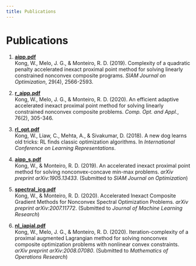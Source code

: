 ```yaml
---
title: Publications
---
```


# Publications #

  

1. [**aipp.pdf**](files/publications/aipp.pdf)  
Kong, W., Melo, J. G., & Monteiro, R. D. (2019). Complexity of a quadratic penalty accelerated inexact proximal point method for solving linearly constrained nonconvex composite programs. *SIAM Journal on Optimization*, 29(4), 2566-2593.  

1. [**r_aipp.pdf**](files/publications/r_aipp.pdf)  
Kong, W., Melo, J. G., & Monteiro, R. D. (2020). An efficient adaptive accelerated inexact proximal point method for solving linearly constrained nonconvex composite problems. *Comp. Opt. and Appl.*, 76(2), 305-346.

1. [**rl_opt.pdf**](files/publications/rl_opt.pdf)  
Kong, W., Liaw, C., Mehta, A., & Sivakumar, D. (2018). A new dog learns old tricks: RL finds classic optimization algorithms. In *International Conference on Learning Representations*.

1. [**aipp_s.pdf**](files/publications/aipp_s.pdf)  
Kong, W., & Monteiro, R. D. (2019). An accelerated inexact proximal point method for solving nonconvex-concave min-max problems. *arXiv preprint arXiv:1905.13433*. (Submitted to *SIAM Journal on Optimization*)

1. [**spectral_icg.pdf**](files/publications/spectral_icg.pdf)  
Kong, W., & Monteiro, R. D. (2020). Accelerated Inexact Composite Gradient Methods for Nonconvex Spectral Optimization Problems. *arXiv preprint arXiv:2007.11772*. (Submitted to *Journal of Machine Learning Research*)

1. [**nl_iapial.pdf**](files/publications/NL_IAPIAL_arXiv.pdf)  
Kong, W., Melo, J. G., & Monteiro, R. D. (2020). Iteration-complexity of a proximal augmented Lagrangian method for solving nonconvex composite optimization problems with nonlinear convex constraints. *arXiv preprint arXiv:2008.07080*. (Submitted to *Mathematics of Operations Research*)